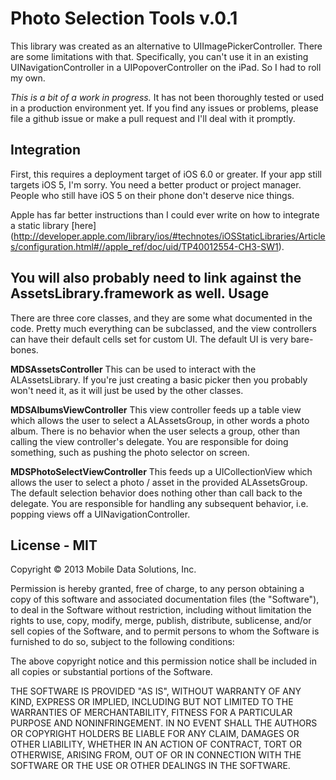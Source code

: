 Photo Selection Tools v.0.1
=====================

This library was created as an alternative to UIImagePickerController. There are some limitations with that. Specifically, you can't use it in an existing UINavigationController in a UIPopoverController on the iPad. So I had to roll my own. 

_This is a bit of a work in progress._ It has not been thoroughly tested or used in a production environment yet. If you find any issues or problems, please file a github issue or make a pull request and I'll deal with it promptly.

Integration
-----------
First, this requires a deployment target of iOS 6.0 or greater. If your app still targets iOS 5, I'm sorry. You need a better product or project manager. People who still have iOS 5 on their phone don't deserve nice things. 

Apple has far better instructions than I could ever write on how to integrate a static library [here]
(http://developer.apple.com/library/ios/#technotes/iOSStaticLibraries/Articles/configuration.html#//apple_ref/doc/uid/TP40012554-CH3-SW1).

You will also probably need to link against the AssetsLibrary.framework as well. 
Usage
-----
There are three core classes, and they are some what documented in the code. Pretty much everything can be subclassed, and the view controllers can have their default cells set for custom UI. The default UI is very bare-bones.


**MDSAssetsController** This can be used to interact with the ALAssetsLibrary. If you're just creating a basic picker then you probably won't need it, as it will just be used by the other classes.

**MDSAlbumsViewController** This view controller feeds up a table view which allows the user to select a ALAssetsGroup, in other words a photo album. There is no behavior when the user selects a group, other than calling the view controller's delegate. You are responsible for doing something, such as pushing the photo selector on screen. 

**MDSPhotoSelectViewController** This feeds up a UICollectionView which allows the user to select a photo / asset in the provided ALAssetsGroup. The default selection behavior does nothing other than call back to the delegate. You are responsible for handling any subsequent behavior, i.e. popping views off a UINavigationController.

License - MIT
-------------
Copyright © 2013 Mobile Data Solutions, Inc.

Permission is hereby granted, free of charge, to any person obtaining a copy
of this software and associated documentation files (the "Software"), to deal
in the Software without restriction, including without limitation the rights
to use, copy, modify, merge, publish, distribute, sublicense, and/or sell
copies of the Software, and to permit persons to whom the Software is
furnished to do so, subject to the following conditions:

The above copyright notice and this permission notice shall be included in
all copies or substantial portions of the Software.

THE SOFTWARE IS PROVIDED "AS IS", WITHOUT WARRANTY OF ANY KIND, EXPRESS OR
IMPLIED, INCLUDING BUT NOT LIMITED TO THE WARRANTIES OF MERCHANTABILITY,
FITNESS FOR A PARTICULAR PURPOSE AND NONINFRINGEMENT. IN NO EVENT SHALL THE
AUTHORS OR COPYRIGHT HOLDERS BE LIABLE FOR ANY CLAIM, DAMAGES OR OTHER
LIABILITY, WHETHER IN AN ACTION OF CONTRACT, TORT OR OTHERWISE, ARISING FROM,
OUT OF OR IN CONNECTION WITH THE SOFTWARE OR THE USE OR OTHER DEALINGS IN
THE SOFTWARE.

